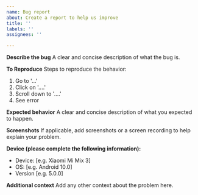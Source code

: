 ```yaml
---
name: Bug report
about: Create a report to help us improve
title: ''
labels: ''
assignees: ''

---
```


**Describe the bug**
A clear and concise description of what the bug is.

**To Reproduce**
Steps to reproduce the behavior:
1. Go to '...'
2. Click on '....'
3. Scroll down to '....'
4. See error

**Expected behavior**
A clear and concise description of what you expected to happen.

**Screenshots**
If applicable, add screenshots or a screen recording to help explain your problem.

**Device (please complete the following information):**
 - Device: [e.g. Xiaomi Mi Mix 3]
 - OS: [e.g. Android 10.0]
 - Version [e.g. 5.0.0]

**Additional context**
Add any other context about the problem here.
